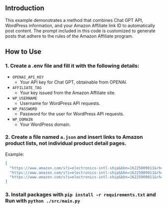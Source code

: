 ## Introduction

This example demonstrates a method that combines Chat GPT API, WordPress information, and your Amazon Affiliate link ID to automatically post content.
The prompt included in this code is customized to generate posts that adhere to the rules of the Amazon Affiliate program.

## How to Use

### 1. Create a .env file and fill it with the following details:

- `OPENAI_API_KEY`
  - Your API key for Chat GPT, obtainable from OPENAI.
- `AFFILIATE_TAG`
  - Your key issued from the Amazon Affiliate site.
- `WP_USERNAME`
  - Username for WordPress API requests.
- `WP_PASSWORD`
  - Password for the user for WordPress API requests.
- `WP_DOMAIN`
  - Your WordPress domain.

### 2. Create a file named `a.json` and insert links to Amazon product lists, not individual product detail pages.

Example:

```json
[
  "https://www.amazon.com/s?i=electronics-intl-ship&bbn=16225009011&rh=n%3A16225009011%2Cn%3A172541&page=6&qid=1705632068&ref=sr_pg_2",
  "https://www.amazon.com/s?i=electronics-intl-ship&bbn=16225009011&rh=n%3A16225009011%2Cn%3A172541&page=7&qid=1705632068&ref=sr_pg_2",
  "https://www.amazon.com/s?i=electronics-intl-ship&bbn=16225009011&rh=n%3A16225009011%2Cn%3A172541&page=8&qid=1705632068&ref=sr_pg_2"
]
```

### 3. Install packages with `pip install -r requirements.txt` and Run with `python ./src/main.py`
